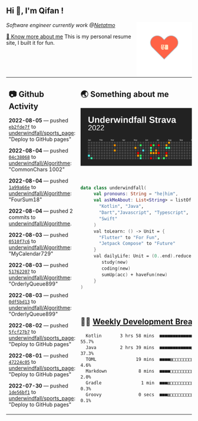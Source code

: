 <h2> Hi 👋, I'm Qifan ! </h2>
<a href="https://github.com/underwindfall/iBeats"><img align="right" width="150px" src="https://raw.githubusercontent.com/underwindfall/iBeats/main/files/heart.svg"/></a>
<p><em>Software engineer currently work @<a href="https://www.netatmo.com">Netatmo</a></em></p>
<p><a href="https://qifanyang.com/resume" target="_blank"> 🔭 Know more about me</a> This is my personal resume site, I built it for fun.</p>
<table><tr><td valign="top" rowspan="2">

 ## 📷 Github Activity
 <!-- githubActivity starts -->
  **2022-08-05** — pushed [`eb2fde7f`](https://github.com/underwindfall/sports_page/commit/eb2fde7fc52db7b304e5368e3c882382e60b5122) to [underwindfall/sports_page](https://api.github.com/repos/underwindfall/sports_page): "Deploy to GitHub pages"

  **2022-08-04** — pushed [`04c38068`](https://github.com/underwindfall/Algorithme/commit/04c38068ce4c308fb7ea0d5bb67cb772601647e9) to [underwindfall/Algorithme](https://api.github.com/repos/underwindfall/Algorithme): "CommonChars 1002"

  **2022-08-04** — pushed [`1a99a66e`](https://github.com/underwindfall/Algorithme/commit/1a99a66ea67a13ec73110d8661d9891c86dff642) to [underwindfall/Algorithme](https://api.github.com/repos/underwindfall/Algorithme): "FourSum18"

  **2022-08-04** — pushed 2 commits to [underwindfall/Algorithme](https://api.github.com/repos/underwindfall/Algorithme).

  **2022-08-03** — pushed [`0510f7c6`](https://github.com/underwindfall/Algorithme/commit/0510f7c6f2286a248157debc9065d63bf4146c6d) to [underwindfall/Algorithme](https://api.github.com/repos/underwindfall/Algorithme): "MyCalendar729"

  **2022-08-03** — pushed [`51762207`](https://github.com/underwindfall/Algorithme/commit/51762207dddd72c4f9b67ed6bebffb3be558d266) to [underwindfall/Algorithme](https://api.github.com/repos/underwindfall/Algorithme): "OrderlyQueue899"

  **2022-08-03** — pushed [`0df5bd13`](https://github.com/underwindfall/Algorithme/commit/0df5bd136477951a8141b605137c41f6fcd6b39a) to [underwindfall/Algorithme](https://api.github.com/repos/underwindfall/Algorithme): "OrderlyQueue899"

  **2022-08-02** — pushed [`5fcf27b7`](https://github.com/underwindfall/sports_page/commit/5fcf27b7d8b6188bbc9f90509ee6a30779e91f8f) to [underwindfall/sports_page](https://api.github.com/repos/underwindfall/sports_page): "Deploy to GitHub pages"

  **2022-08-01** — pushed [`47224c05`](https://github.com/underwindfall/sports_page/commit/47224c0523942e00c95dd759d30dd298f4a4fb66) to [underwindfall/sports_page](https://api.github.com/repos/underwindfall/sports_page): "Deploy to GitHub pages"

  **2022-07-30** — pushed [`1de56bf1`](https://github.com/underwindfall/sports_page/commit/1de56bf1b65fa8f1ef1dbfbb745cbbe2cdd0a06d) to [underwindfall/sports_page](https://api.github.com/repos/underwindfall/sports_page): "Deploy to GitHub pages"
 <!-- githubActivity ends -->
 </td><td valign="top">

 ## 🌏 Something about me
 <!-- profile starts -->
 <a href="https://github.com/underwindfall" width="100%">
   <img src="https://github.com/underwindfall/GitHubPoster/blob/main/examples/strava.svg"/>
 </a>
 <br/>
 <br/>
 <br/>

 ```kotlin
 data class underwindfall(
      val pronouns: String = "he|him",
      val askMeAbout: List<String> = listOf(
        "Kotlin", "Java",
        "Dart","Javascript", "Typescript",
        "Swift"
      )
      val toLearn: () -> Unit = {
        "Flutter" to "For Fun",
        "Jetpack Compose" to "Future"
      }
      val dailyLife: Unit = (0..end).reduce { acc, new ->
         study(new)
         coding(new)
         sumUp(acc) + haveFun(new)
      }
 )
 ```
 <!-- profile ends -->
 </td></tr><tr><td valign="top">

 ## 🏊‍♂️ <a href="https://gist.github.com/underwindfall/377ee88ba1fabd1e93516e48ca9c61eb" target="_blank">Weekly Development Breakdown</a>
  <!-- codeTime starts -->
  ```text
    Kotlin       3 hrs 58 mins  ■■■■■■■■■■■■■■■■▦□□□□□□□  55.7%
    Java         2 hrs 39 mins  ■■■■■■■■■■■■▥□□□□□□□□□□□  37.3%
    TOML               19 mins  ■■■■▥□□□□□□□□□□□□□□□□□□□   4.6%
    Markdown            8 mins  ■■■■□□□□□□□□□□□□□□□□□□□□   2.0%
    Gradle               1 min  ■■■▥□□□□□□□□□□□□□□□□□□□□   0.3%
    Groovy              0 secs  ■■■▥□□□□□□□□□□□□□□□□□□□□   0.1%
  ```
  <!-- codeTime starts -->
  </td></tr></table>
